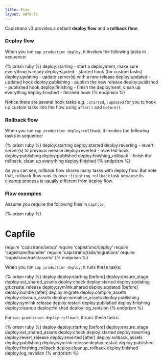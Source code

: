 ```yaml
---
title: Flow
layout: default
---
```


Capistrano v3 provides a default **deploy flow** and a **rollback flow**:

### Deploy flow

When you run `cap production deploy`, it invokes the following tasks in
sequence:

{% prism ruby %}
deploy:starting    - start a deployment, make sure everything is ready
deploy:started     - started hook (for custom tasks)
deploy:updating    - update server(s) with a new release
deploy:updated     - updated hook
deploy:publishing  - publish the new release
deploy:published   - published hook
deploy:finishing   - finish the deployment, clean up everything
deploy:finished    - finished hook
{% endprism %}

Notice there are several hook tasks e.g. `:started`, `:updated` for
you to hook up custom tasks into the flow using `after()` and `before()`.

### Rollback flow

When you run `cap production deploy:rollback`, it invokes the following
tasks in sequence:

{% prism ruby %}
deploy:starting
deploy:started
deploy:reverting           - revert server(s) to previous release
deploy:reverted            - reverted hook
deploy:publishing
deploy:published
deploy:finishing_rollback  - finish the rollback, clean up everything
deploy:finished
{% endprism %}

As you can see, rollback flow shares many tasks with deploy flow. But note that, rollback flow runs its own `:finishing_rollback` task because its
cleanup process is usually different from deploy flow.

### Flow examples

Assume you require the following files in `Capfile`,

{% prism ruby %}
# Capfile
require 'capistrano/setup'
require 'capistrano/deploy'
require 'capistrano/bundler'
require 'capistrano/rails/migrations'
require 'capistrano/rails/assets'
{% endprism %}

When you run `cap production deploy`, it runs these tasks:

{% prism ruby %}
deploy
  deploy:starting
    [before]
      deploy:ensure_stage
      deploy:set_shared_assets
    deploy:check
  deploy:started
  deploy:updating
    git:create_release
    deploy:symlink:shared
  deploy:updated
    [before]
      deploy:bundle
    [after]
      deploy:migrate
      deploy:compile_assets
      deploy:cleanup_assets
      deploy:normalise_assets
  deploy:publishing
    deploy:symlink:release
    deploy:restart
  deploy:published
  deploy:finishing
    deploy:cleanup
  deploy:finished
    deploy:log_revision
{% endprism %}

For `cap production deploy:rollback`, it runs these tasks:

{% prism ruby %}
deploy
  deploy:starting
    [before]
      deploy:ensure_stage
      deploy:set_shared_assets
    deploy:check
  deploy:started
  deploy:reverting
    deploy:revert_release
  deploy:reverted
    [after]
      deploy:rollback_assets
  deploy:publishing
    deploy:symlink:release
    deploy:restart
  deploy:published
  deploy:finishing_rollback
    deploy:cleanup_rollback
  deploy:finished
    deploy:log_revision
{% endprism %}

